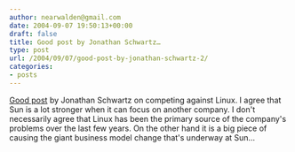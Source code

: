 ```yaml
---
author: nearwalden@gmail.com
date: 2004-09-07 19:50:13+00:00
draft: false
title: Good post by Jonathan Schwartz…
type: post
url: /2004/09/07/good-post-by-jonathan-schwartz-2/
categories:
- posts
---
```


[Good post](//blogs.sun.com/roller/page/jonathan/20040721") by Jonathan Schwartz on competing against Linux.  I agree that Sun is a lot stronger when it can focus on another company.  I don't necessarily agree that Linux has been the primary source of the company's problems over the last few years.  On the other hand it is a big piece of causing the giant business model change that's underway at Sun…



